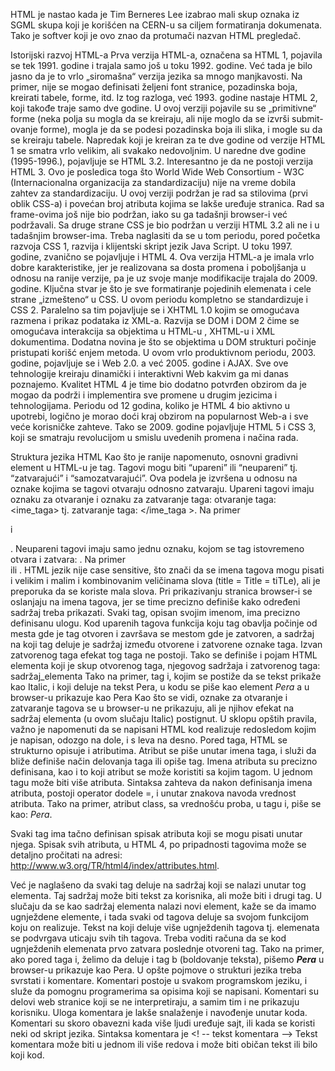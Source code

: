 HTML je nastao kada je Tim Berneres Lee izabrao mali skup oznaka iz SGML
skupa koji je korišćen na CERN-u sa ciljem formatiranja dokumenata. Tako je
softver koji je ovo znao da protumači nazvan HTML pregledač.

Istorijski razvoj HTML-a
Prva verzija HTML-a, označena sa HTML 1, pojavila se tek 1991. godine i trajala
samo još u toku 1992. godine. Već tada je bilo jasno da je to vrlo „siromašna“
verzija jezika sa mnogo manjkavosti. Na primer, nije se mogao definisati željeni
font stranice, pozadinska boja, kreirati tabele, forme, itd.
Iz tog razloga, već 1993. godine nastaje HTML 2, koji takođe traje samo dve
godine. U ovoj verziji pojavile su se „primitivne“ forme (neka polja su mogla da
se kreiraju, ali nije moglo da se izvrši submit-ovanje forme), mogla je da se podesi
pozadinska boja ili slika, i mogle su da se kreiraju tabele. Napredak koji je kreiran
za te dve godine od verzije HTML 1 se smatra vrlo velikim, ali svakako
nedovoljnim.
U naredne dve godine (1995-1996.), pojavljuje se HTML 3.2. Interesantno je da
ne postoji verzija HTML 3. Ovo je posledica toga što World Wide Web
Consortium - W3C (Internacionalna organizacija za standardizaciju) nije na
vreme dobila zahtev za standardizaciju. U ovoj verziji podržan je rad sa stilovima
(prvi oblik CSS-a) i povećan broj atributa kojima se lakše uređuje stranica. Rad
sa frame-ovima još nije bio podržan, iako su ga tadašnji browser-i već podržavali.
Sa druge strane CSS je bio podržan u verziji HTML 3.2 ali ne i u tadašnjim
browser-ima. Treba naglasiti da se u tom periodu, pored početka razvoja CSS 1,
razvija i klijentski skript jezik Java Script.
U toku 1997. godine, zvanično se pojavljuje i HTML 4. Ova verzija HTML-a je
imala vrlo dobre karakteristike, jer je realizovana sa dosta promena i poboljšanja
u odnosu na ranije verzije, pa je uz svoje manje modifikacije trajala do 2009.
godine. Ključna stvar je što je sve formatiranje pojedinih elemenata i cele strane
„izmešteno“ u CSS. U ovom periodu kompletno se standardizuje i CSS 2.
Paralelno sa tim pojavljuje se i XHTML 1.0 kojim se omogućava razmena i
prikaz podataka iz XML-a. Razvija se DOM i DOM 2 čime se omogućava
interakcija sa objektima u HTML-u , XHTML-u i XML dokumentima. Dodatna
novina je što se objektima u DOM strukturi počinje pristupati korišć enjem
metoda. U ovom vrlo produktivnom periodu, 2003. godine, pojavljuje se i Web
2.0. a već 2005. godine i AJAX. Sve ove tehnologije kreiraju dinamički i
interaktivni Web kakvim ga mi danas poznajemo. Kvalitet HTML 4 je time bio
dodatno potvrđen obzirom da je mogao da podrži i implementira sve promene u
drugim jezicima i tehnologijama.
Periodu od 12 godina, koliko je HTML 4 bio aktivno u upotrebi, logično je morao
doći kraj obzirom na popularnost Web-a i sve veće korisničke zahteve. Tako se
2009. godine pojavljuje HTML 5 i CSS 3, koji se smatraju revolucijom u smislu
uvedenih promena i načina rada.

Struktura jezika HTML
Kao što je ranije napomenuto, osnovni gradivni element u HTML-u je tag. Tagovi
mogu biti “upareni” ili “neupareni” tj. “zatvarajući” i “samozatvarajući”. Ova
podela je izvršena u odnosu na oznake kojima se tagovi otvaraju odnosno
zatvaraju. Upareni tagovi imaju oznaku za otvaranje i oznaku za zatvaranje taga:
otvaranje taga: <ime_taga> tj. zatvaranje taga: </ime_taga >. Na primer <p> i
</p>.
Neupareni tagovi imaju samo jednu oznaku, kojom se tag istovremeno otvara i
zatvara: <ime_taga />. Na primer <br/> ili <img />.
HTML jezik nije case sensitive, što znači da se imena tagova mogu pisati i
velikim i malim i kombinovanim veličinama slova (title = Title = tiTLe), ali je
preporuka da se koriste mala slova.
Pri prikazivanju stranica browser-i se oslanjaju na imena tagova, jer se time
precizno definiše kako određeni sadržaj treba prikazati. Svaki tag, opisan svojim
imenom, ima precizno definisanu ulogu. Kod uparenih tagova funkcija koju tag
obavlja počinje od mesta gde je tag otvoren i završava se mestom gde je zatvoren,
a sadržaj na koji tag deluje je sadržaj između otvorene i zatvorene oznake taga.
Izvan zatvorenog taga efekat tog taga ne postoji. Tako se definiše i pojam HTML
elementa koji je skup otvorenog taga, njegovog sadržaja i zatvorenog taga:
<ime_taga> sadržaj_elementa </ime_taga>
Tako na primer, tag i, kojim se postiže da se tekst prikaže kao Italic, i koji deluje
na tekst Pera, u kodu se piše kao element
<i>Pera</i> a u browser-u prikazuje kao Pera
Kao što se vidi, oznake za otvaranje i zatvaranje tagova se u browser-u ne
prikazuju, ali je njihov efekat na sadržaj elementa (u ovom slučaju Italic)
postignut. U sklopu opštih pravila, važno je napomenuti da se napisani HTML
kod realizuje redosledom kojim je napisan, odozgo na dole, i s leva na desno.
Pored taga, HTML se strukturno opisuje i atributima. Atribut se piše unutar imena
taga, i služi da bliže definiše način delovanja taga ili opiše tag. Imena atributa su
precizno definisana, kao i to koji atribut se može koristiti sa kojim tagom. U
jednom tagu može biti više atributa. Sintaksa zahteva da nakon definisanja imena
atributa, postoji operator dodele =, i unutar znakova navoda vrednost atributa.
Tako na primer, atribut class, sa vrednošću proba, u tagu i, piše se kao: <i
class=”proba”>Pera</i>.

Svaki tag ima tačno definisan spisak atributa koji se mogu pisati unutar njega.
Spisak svih atributa, u HTML 4, po pripadnosti tagovima može se detaljno
pročitati na adresi: http://www.w3.org/TR/html4/index/attributes.html.

Već je naglašeno da svaki tag deluje na sadržaj koji se nalazi unutar tog elementa.
Taj sadržaj može biti tekst za korisnika, ali može biti i drugi tag. U slučaju da se
kao sadržaj elementa nalazi novi element, kaže se da imamo ugnježdene
elemente, i tada svaki od tagova deluje sa svojom funkcijom koju on realizuje.
Tekst na koji deluje više ugnježdenih tagova tj. elemenata se podvrgava uticaju
svih tih tagova. Treba voditi računa da se kod ugnježdenih elemenata prvo zatvara
poslednje otvoreni tag. Tako na primer, ako pored taga i, želimo da deluje i tag b
(boldovanje teksta), pišemo <i><b>Pera</b></i> u browser-u prikazuje kao
Pera. U opšte pojmove o strukturi jezika treba svrstati i komentare. Komentari
postoje u svakom programskom jeziku, i služe da pomognu programerima sa
opisima koji se napisani. Komentari su delovi web stranice koji se ne
interpretiraju, a samim tim i ne prikazuju korisniku. Uloga komentara je lakše
snalaženje i navođenje unutar koda. Komentari su skoro obavezni kada više ljudi
uređuje sajt, ili kada se koristi neki od skript jezika. Sintaksa komentara je
<! -- tekst komentara -->
Tekst komentara može biti u jednom ili više redova i može biti običan tekst ili
bilo koji kod.
